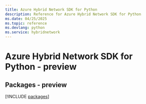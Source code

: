 ```yaml
---
title: Azure Hybrid Network SDK for Python
description: Reference for Azure Hybrid Network SDK for Python
ms.date: 04/25/2025
ms.topic: reference
ms.devlang: python
ms.service: hybridnetwork
---
```

# Azure Hybrid Network SDK for Python - preview
## Packages - preview
[!INCLUDE [packages](hybrid-network-index.md)]